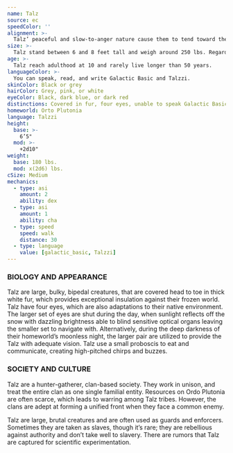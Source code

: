 ```yaml
---
name: Talz
source: ec
speedColor: ''
alignment: >-
  Talz’ peaceful and slow-to-anger nature cause them to tend toward the light side, though there are exceptions.
size: >-
  Talz stand between 6 and 8 feet tall and weigh around 250 lbs. Regardless of your position in that range, your size is Medium.
age: >-
  Talz reach adulthood at 10 and rarely live longer than 50 years.
languageColor: >-
  You can speak, read, and write Galactic Basic and Talzzi. 
skinColor: Black or grey
hairColor: Grey, pink, or white
eyeColor: Black, dark blue, or dark red
distinctions: Covered in fur, four eyes, unable to speak Galactic Basic
homeworld: Orto Plutonia
language: Talzzi
height:
  base: >-
    6’5"
  mod: >-
    +2d10"
weight:
  base: 180 lbs.
  mod: x(2d6) lbs.
cSize: Medium
mechanics:
  - type: asi
    amount: 2
    ability: dex
  - type: asi
    amount: 1
    ability: cha
  - type: speed
    speed: walk
    distance: 30
  - type: language
    value: [galactic_basic, Talzzi]
---
```

### BIOLOGY AND APPEARANCE
Talz are large, bulky, bipedal creatures, that are covered head to toe in thick white fur, which provides exceptional insulation against their frozen world. Talz have four eyes, which are also adaptations to their native environment. The larger set of eyes are shut during the day, when sunlight reflects off the snow with dazzling brightness able to blind sensitive optical organs leaving the smaller set to navigate with. Alternatively, during the deep darkness of their homeworld’s moonless night, the larger pair are utilized to provide the Talz with adequate vision. Talz use a small proboscis to eat and communicate, creating high-pitched chirps and buzzes.

### SOCIETY AND CULTURE
Talz are a hunter-gatherer, clan-based society. They work in unison, and treat the entire clan as one single familial entity. Resources on Ordo Plutonia are often scarce, which leads to warring among Talz tribes. However, the clans are adept at forming a unified front when they face a common enemy.

Talz are large, brutal creatures and are often used as guards and enforcers. Sometimes they are taken as slaves, though it’s rare; they are rebellious against authority and don’t take well to slavery. There are rumors that Talz are captured for scientific experimentation.
    